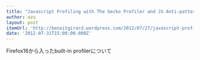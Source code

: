 ```yaml
---
title: "Javascript Profiling with The Gecko Profiler and JS Anti-pattern « Benoit Girard's Blog"
author: azu
layout: post
itemUrl: 'http://benoitgirard.wordpress.com/2012/07/27/javascript-profiling-with-the-gecko-profiler-and-js-anti-pattern/'
date: '2012-07-31T15:00:00.000Z'
---
```

Firefox16から入ったbuilt-in profilerについて
